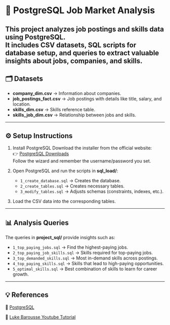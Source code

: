 # :memo: PostgreSQL Job Market Analysis

This project analyzes job postings and skills data using **PostgreSQL**.  
It includes CSV datasets, SQL scripts for database setup, and queries to extract valuable insights about jobs, companies, and skills.
---

## 🗂 Datasets

- **company_dim.csv** → Information about companies.
- **job_postings_fact.csv** → Job postings with details like title, salary, and location.
- **skills_dim.csv** → Skills reference table.
- **skills_job_dim.csv** → Relationship between jobs and skills.

---

## ⚙️ Setup Instructions

1. Install PostgreSQL
Download the installer from the official website:  
👉 [PostgreSQL Downloads](https://www.postgresql.org/download/)  
Follow the wizard and remember the username/password you set.

2. Open PostgreSQL and run the scripts in **sql_load/**:
   - `1_create_database.sql` → Creates the database.
   - `2_create_tables.sql` → Creates necessary tables.
   - `3_modify_tables.sql` → Adjusts schemas (constraints, indexes, etc.).

2. Load the CSV data into the corresponding tables.

---

## 📊 Analysis Queries

The queries in **project_sql/** provide insights such as:

- `1_top_paying_jobs.sql` → Find the highest-paying jobs.
- `2_top_paying_job_skills.sql` → Skills required for top-paying jobs.
- `3_top_demanded_skills.sql` → Most in-demand skills across postings.
- `4_top_paying_skills.sql` → Skills that lead to high-paying opportunities.
- `5_optimal_skills.sql` → Best combination of skills to learn for career growth.

---
## 💡 References
:link: [PostgreSQL](https://www.postgresql.org/)

:link: [Luke Barousse Youtube Tutorial](https://www.youtube.com/watch?v=7mz73uXD9DA&t=661s)
